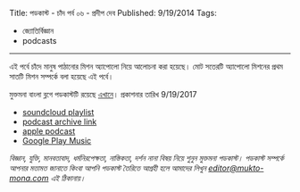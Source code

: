 Title: পডকাস্ট - চাঁদ পর্ব ০৬ - প্রদীপ দেব
Published: 9/19/2014
Tags:
  - জ্যোতির্বিজ্ঞান
  - podcasts
---

এই পর্বে চাঁদে মানুষ পাঠানোর মিশন অ্যাপোলো নিয়ে আলোচনা করা হয়েছে। মোট সতেরটি অ্যাপোলো মিশনের প্রথম সাতটি মিশন সম্পর্কে বলা হয়েছে এই পর্বে।

মুক্তমনা বাংলা ব্লগে পডকাস্টটি রয়েছে [এখানে](https://drive.google.com/open?id=1nJDQ1hBgaRDzaMt4DinBPhpyDCLwOqvm)। প্রকাশনার তারিখ 9/19/2017

- [soundcloud playlist](https://soundcloud.com/mukto-mona)
- [podcast archive link](http://web.archive.org/web/20191023151006/http://podcast.mukto-mona.com)
- [apple podcast](https://podcasts.apple.com/us/podcast/id1212085883)
- [Google Play Music](https://play.google.com/music/listen#/ps/Izc4javhi5igs66olhdfex42cxa)

_বিজ্ঞান, যুক্তি, মানবতাবাদ, ধর্মনিরপেক্ষতা, নাস্তিকতা, দর্শন নানা বিষয় নিয়ে শুনুন মুক্তমনা পডকাস্ট। পডকাস্ট সম্পর্কে আপনার মতামত জানাতে কিংবা আপনি পডকাস্ট তৈরিতে আগ্রহী হলে আমাদের লিখুন editor@mukto-mona.com এই ঠিকানায়।_
